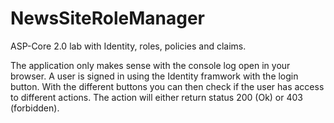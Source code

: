 # NewsSiteRoleManager
ASP-Core 2.0 lab with Identity, roles, policies and claims.

The application only makes sense with the console log open in your browser. A user is signed in using the Identity framwork with the login button. With the different buttons you can then check if the user has access to different actions. The action will either return status 200 (Ok) or 403 (forbidden).
